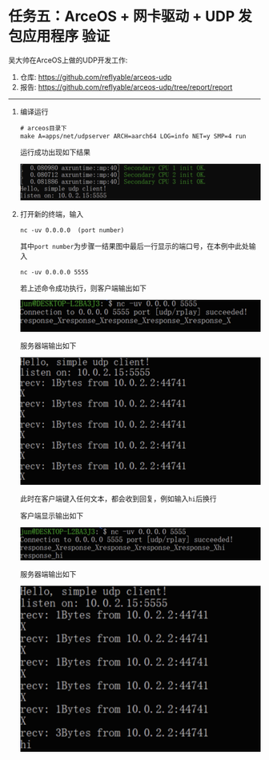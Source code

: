 # 任务五：ArceOS + 网卡驱动 + UDP 发包应用程序 验证

吴大帅在ArceOS上做的UDP开发工作:
1.  仓库: https://github.com/reflyable/arceos-udp
2.  报告: https://github.com/reflyable/arceos-udp/tree/report/report

---

1.  编译运行

    ```shell
    # arceos目录下
    make A=apps/net/udpserver ARCH=aarch64 LOG=info NET=y SMP=4 run
    ```

    运行成功出现如下结果

    ![picture](assert/task1.5.1.png)

2.  打开新的终端，输入
    
    ```shell
    nc -uv 0.0.0.0  (port number)
    ```

    其中`port number`为步骤一结果图中最后一行显示的端口号，在本例中此处输入

    ```shell
    nc -uv 0.0.0.0 5555
    ```

    若上述命令成功执行，则客户端输出如下

    ![picture](assert/task1.5.2.png)

    服务器端输出如下

    ![picture](assert/task1.5.3.png)

    此时在客户端键入任何文本，都会收到回复，例如输入`hi`后换行

    客户端显示输出如下

    ![picture](assert/task1.5.4.png)

    服务器端输出如下

    ![picture](assert/task1.5.5.png)
